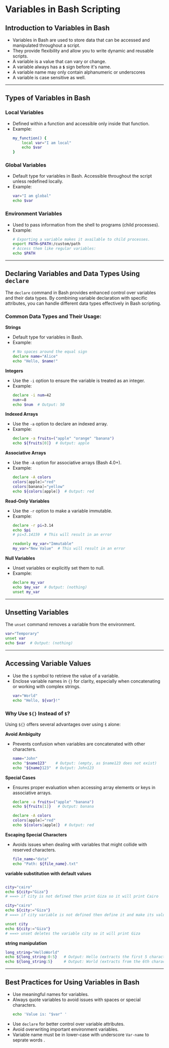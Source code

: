 #  Variables in Bash Scripting

## Introduction to Variables in Bash
- Variables in Bash are used to store data that can be accessed and manipulated throughout a script.
- They provide flexibility and allow you to write dynamic and reusable scripts.
- A variable is a value that can vary or change.
- A variable always has a **`$`** sign before it's name.
- A variable name may only contain alphanumeric or underscores
- A variable is case sensitive as well.

---

## Types of Variables in Bash

### Local Variables

- Defined within a function and accessible only inside that function.
- Example:
  ```bash
  my_function() {
      local var="I am local"
      echo $var
  }
  ```

### Global Variables

- Default type for variables in Bash. Accessible throughout the script unless redefined locally.
- Example:
  ```bash
  var="I am global"
  echo $var
  ```
### Environment Variables

- Used to pass information from the shell to programs (child processes).
- Example:
  ```bash
  # Exporting a variable makes it available to child processes.
  export PATH=$PATH:/custom/path
  # Access them like regular variables:
  echo $PATH
  ```


---

## Declaring Variables and Data Types Using `declare`

The `declare` command in Bash provides enhanced control over variables and their data types. By combining variable declaration with specific attributes, you can handle different data types effectively in Bash scripting.

### Common Data Types and Their Usage:

**Strings**

- Default type for variables in Bash.
- Example:
  ```bash
  # No spaces around the equal sign
  declare name="Alice"
  echo "Hello, $name!"
  ```

**Integers**

- Use the `-i` option to ensure the variable is treated as an integer.
- Example:
  ```bash
  declare -i num=42
  num+=8
  echo $num  # Output: 50
  ```

**Indexed Arrays**

- Use the `-a` option to declare an indexed array.
- Example:
  ```bash
  declare -a fruits=("apple" "orange" "banana")
  echo ${fruits[0]}  # Output: apple
  ```

**Associative Arrays**

- Use the `-A` option for associative arrays (Bash 4.0+).
- Example:
  ```bash
  declare -A colors
  colors[apple]="red"
  colors[banana]="yellow"
  echo ${colors[apple]}  # Output: red
  ```

**Read-Only Variables**

- Use the `-r` option to make a variable immutable.
- Example:
  ```bash
  declare -r pi=3.14
  echo $pi
  # pi=3.14159  # This will result in an error

  readonly my_var="Immutable"
  my_var="New Value"  # This will result in an error
  ```

**Null Variables**

- Unset variables or explicitly set them to null.
- Example:
  ```bash
  declare my_var
  echo $my_var  # Output: (nothing)
  unset my_var
  ```

---

## Unsetting Variables

The `unset` command removes a variable from the environment.

```bash
var="Temporary"
unset var
echo $var  # Output: (nothing)
```
---

## Accessing Variable Values

- Use the `$` symbol to retrieve the value of a variable.
- Enclose variable names in `{}` for clarity, especially when concatenating or working with complex strings.
  ```bash
  var="World"
  echo "Hello, ${var}!"
  ```

### Why Use `${}` Instead of `$`?

Using `${}` offers several advantages over using `$` alone:

**Avoid Ambiguity**

- Prevents confusion when variables are concatenated with other characters.

  ```bash
  name="John"
  echo "$name123"    # Output: (empty, as $name123 does not exist)
  echo "${name}123"  # Output: John123
  ```

**Special Cases**

- Ensures proper evaluation when accessing array elements or keys in associative arrays.

  ```bash
  declare -a fruits=("apple" "banana")
  echo ${fruits[1]}   # Output: banana

  declare -A colors
  colors[apple]="red"
  echo ${colors[apple]}  # Output: red
  ```

**Escaping Special Characters**

- Avoids issues when dealing with variables that might collide with reserved characters.

  ```bash
  file_name="data"
  echo "Path: ${file_name}.txt"
  ```
**variable substitution with default values**
  ``` bash 

  city="cairo"
  echo ${city="Giza"}    
  # ===> if city is not defined then print Giza so it will print Cairo

  city="cairo"
  echo ${city:="Giza"}  
  # ===> if city variable is not defined then define it and make its value Giza so it will print Cairo because city variable is already defined

  unset city
  echo ${city:="Giza"}   
  # ===> unset deletes the variable city so it will print Giza
  ```

**string manipulation**
  ``` bash 
  long_string="HelloWorld"
  echo ${long_string:0:5}   # Output: Hello (extracts the first 5 characters)
  echo ${long_string:5}     # Output: World (extracts from the 6th character onward)
  ```
---

## Best Practices for Using Variables in Bash

- Use meaningful names for variables.
- Always quote variables to avoid issues with spaces or special characters.
  ```bash
  echo 'Value is: "$var" '
  ```
- Use `declare` for better control over variable attributes.
- Avoid overwriting important environment variables.
- Variable name must be in lower-case with underscore `Var-name` to seprate words .

